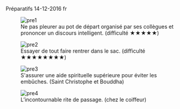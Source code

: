Préparatifs
14-12-2016
fr

<figure>
  <img src='{{ imgThumb "1.jpg"}}' data-image-opened='{{img "1.jpg" }}' class="image" alt="pre1"/>
  <figcaption>Ne pas pleurer au pot de départ organisé par ses collègues et prononcer un discours intelligent. (difficulté &#9733;&#9733;&#9733;&#9733;&#9733;)</figcaption>
</figure>

<figure>
  <img src='{{ imgThumb "2.jpg"}}' data-image-opened='{{img "2.jpg" }}' class="image" alt="pre2"/>
  <figcaption>Essayer de tout faire rentrer dans le sac. (difficulté &#9733;&#9733;&#9733;&#9733;&#9733;&#9733;&#9733;&#9733;)</figcaption>
</figure>

<figure>
  <img src='{{ imgThumb "3.jpg"}}' data-image-opened='{{img "3.jpg" }}' class="image" alt="pre3"/>
  <figcaption>S'assurer une aide spirituelle supérieure pour éviter les embûches. (Saint Christophe et Bouddha)</figcaption>
</figure>

<figure>
  <img src='{{ imgThumb "4.jpg"}}' data-image-opened='{{img "4.jpg" }}' class="image" alt="pre4"/>
  <figcaption>L’incontournable rite de passage. (chez le coiffeur)</figcaption>
</figure>
